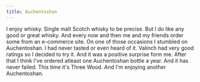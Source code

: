 ```yaml
---
title: Auchentoshan
---
```


I enjoy whisky. Single malt Scotch whisky to be precise. But I do like any good or great whisky. And every now and then me and my friends order some from an e-commerce site. On one of those occasions I stumbled on Auchentoshan. I had never tasted or even heard of it. Valinch had very good ratings so I decided to try it. And it was a positive surprise form me. After that I think I've ordered atleast one Auchentoshan bottle a year. And it has never failed. This time it's Three Wood. And I'm enjoying another Auchentoshan.